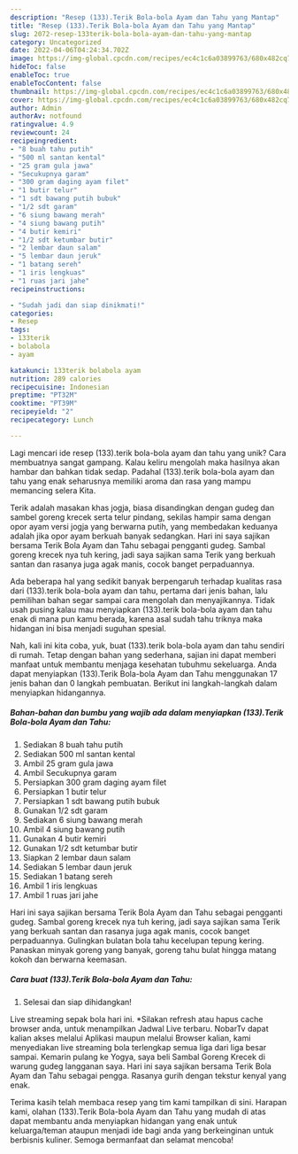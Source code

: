 ```yaml
---
description: "Resep (133).Terik Bola-bola Ayam dan Tahu yang Mantap"
title: "Resep (133).Terik Bola-bola Ayam dan Tahu yang Mantap"
slug: 2072-resep-133terik-bola-bola-ayam-dan-tahu-yang-mantap
category: Uncategorized
date: 2022-04-06T04:24:34.702Z
image: https://img-global.cpcdn.com/recipes/ec4c1c6a03899763/680x482cq70/133terik-bola-bola-ayam-dan-tahu-foto-resep-utama.jpg
hideToc: false
enableToc: true
enableTocContent: false
thumbnail: https://img-global.cpcdn.com/recipes/ec4c1c6a03899763/680x482cq70/133terik-bola-bola-ayam-dan-tahu-foto-resep-utama.jpg
cover: https://img-global.cpcdn.com/recipes/ec4c1c6a03899763/680x482cq70/133terik-bola-bola-ayam-dan-tahu-foto-resep-utama.jpg
author: Admin
authorAv: notfound
ratingvalue: 4.9
reviewcount: 24
recipeingredient:
- "8 buah tahu putih"
- "500 ml santan kental"
- "25 gram gula jawa"
- "Secukupnya garam"
- "300 gram daging ayam filet"
- "1 butir telur"
- "1 sdt bawang putih bubuk"
- "1/2 sdt garam"
- "6 siung bawang merah"
- "4 siung bawang putih"
- "4 butir kemiri"
- "1/2 sdt ketumbar butir"
- "2 lembar daun salam"
- "5 lembar daun jeruk"
- "1 batang sereh"
- "1 iris lengkuas"
- "1 ruas jari jahe"
recipeinstructions:

- "Sudah jadi dan siap dinikmati!"
categories:
- Resep
tags:
- 133terik
- bolabola
- ayam

katakunci: 133terik bolabola ayam 
nutrition: 289 calories
recipecuisine: Indonesian
preptime: "PT32M"
cooktime: "PT39M"
recipeyield: "2"
recipecategory: Lunch

---
```





Lagi mencari ide resep (133).terik bola-bola ayam dan tahu yang unik? Cara membuatnya sangat gampang. Kalau keliru mengolah maka hasilnya akan hambar dan bahkan tidak sedap. Padahal (133).terik bola-bola ayam dan tahu yang enak seharusnya memiliki aroma dan rasa yang mampu memancing selera Kita.





Terik adalah masakan khas jogja, biasa disandingkan dengan gudeg dan sambel goreng krecek serta telur pindang, sekilas hampir sama dengan opor ayam versi jogja yang berwarna putih, yang membedakan keduanya adalah jika opor ayam berkuah banyak sedangkan. Hari ini saya sajikan bersama Terik Bola Ayam dan Tahu sebagai pengganti gudeg. Sambal goreng krecek nya tuh kering, jadi saya sajikan sama Terik yang berkuah santan dan rasanya juga agak manis, cocok banget perpaduannya.

Ada beberapa hal yang sedikit banyak berpengaruh terhadap kualitas rasa dari (133).terik bola-bola ayam dan tahu, pertama dari jenis bahan, lalu pemilihan bahan segar sampai cara mengolah dan menyajikannya. Tidak usah pusing kalau mau menyiapkan (133).terik bola-bola ayam dan tahu enak di mana pun kamu berada, karena asal sudah tahu triknya maka hidangan ini bisa menjadi suguhan spesial.






Nah, kali ini kita coba, yuk, buat (133).terik bola-bola ayam dan tahu sendiri di rumah. Tetap dengan bahan yang sederhana, sajian ini dapat memberi manfaat untuk membantu menjaga kesehatan tubuhmu sekeluarga. Anda dapat menyiapkan (133).Terik Bola-bola Ayam dan Tahu menggunakan 17 jenis bahan dan 0 langkah pembuatan. Berikut ini langkah-langkah dalam menyiapkan hidangannya.

<!--inarticleads1-->

##### Bahan-bahan dan bumbu yang wajib ada dalam menyiapkan (133).Terik Bola-bola Ayam dan Tahu:

1. Sediakan 8 buah tahu putih
1. Sediakan 500 ml santan kental
1. Ambil 25 gram gula jawa
1. Ambil Secukupnya garam
1. Persiapkan 300 gram daging ayam filet
1. Persiapkan 1 butir telur
1. Persiapkan 1 sdt bawang putih bubuk
1. Gunakan 1/2 sdt garam
1. Sediakan 6 siung bawang merah
1. Ambil 4 siung bawang putih
1. Gunakan 4 butir kemiri
1. Gunakan 1/2 sdt ketumbar butir
1. Siapkan 2 lembar daun salam
1. Sediakan 5 lembar daun jeruk
1. Sediakan 1 batang sereh
1. Ambil 1 iris lengkuas
1. Ambil 1 ruas jari jahe


Hari ini saya sajikan bersama Terik Bola Ayam dan Tahu sebagai pengganti gudeg. Sambal goreng krecek nya tuh kering, jadi saya sajikan sama Terik yang berkuah santan dan rasanya juga agak manis, cocok banget perpaduannya. Gulingkan bulatan bola tahu kecelupan tepung kering. Panaskan minyak goreng yang banyak, goreng tahu bulat hingga matang kokoh dan berwarna keemasan. 

<!--inarticleads2-->

##### Cara buat (133).Terik Bola-bola Ayam dan Tahu:


1. Selesai dan siap dihidangkan!

Live streaming sepak bola hari ini. *Silakan refresh atau hapus cache browser anda, untuk menampilkan Jadwal Live terbaru. NobarTv dapat kalian akses melalui Aplikasi maupun melalui Browser kalian, kami menyediakan live streaming bola terlengkap semua liga dari liga besar sampai. Kemarin pulang ke Yogya, saya beli Sambal Goreng Krecek di warung gudeg langganan saya. Hari ini saya sajikan bersama Terik Bola Ayam dan Tahu sebagai pengga. Rasanya gurih dengan tekstur kenyal yang enak. 

Terima kasih telah membaca resep yang tim kami tampilkan di sini. Harapan kami, olahan (133).Terik Bola-bola Ayam dan Tahu yang mudah di atas dapat membantu anda menyiapkan hidangan yang enak untuk keluarga/teman ataupun menjadi ide bagi anda yang berkeinginan untuk berbisnis kuliner. Semoga bermanfaat dan selamat mencoba!
